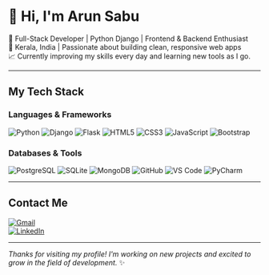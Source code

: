 # 👋 Hi, I'm Arun Sabu

🚀 Full-Stack Developer | Python Django | Frontend & Backend Enthusiast  
📍 Kerala, India | Passionate about building clean, responsive web apps  
📈 Currently improving my skills every day and learning new tools as I go.

---

##  My Tech Stack

###  Languages & Frameworks  
![Python](https://img.shields.io/badge/Python-3776AB?style=for-the-badge&logo=python&logoColor=white)
![Django](https://img.shields.io/badge/Django-092E20?style=for-the-badge&logo=django&logoColor=white)
![Flask](https://img.shields.io/badge/Flask-000000?style=for-the-badge&logo=flask&logoColor=white)
![HTML5](https://img.shields.io/badge/HTML5-E34F26?style=for-the-badge&logo=html5&logoColor=white)
![CSS3](https://img.shields.io/badge/CSS3-1572B6?style=for-the-badge&logo=css3&logoColor=white)
![JavaScript](https://img.shields.io/badge/JavaScript-F7DF1E?style=for-the-badge&logo=javascript&logoColor=black)
![Bootstrap](https://img.shields.io/badge/Bootstrap-563d7c?style=for-the-badge&logo=bootstrap&logoColor=white)

###  Databases & Tools  
![PostgreSQL](https://img.shields.io/badge/PostgreSQL-316192?style=for-the-badge&logo=postgresql&logoColor=white)
![SQLite](https://img.shields.io/badge/SQLite-07405E?style=for-the-badge&logo=sqlite&logoColor=white)
![MongoDB](https://img.shields.io/badge/MongoDB-4EA94B?style=for-the-badge&logo=mongodb&logoColor=white)
![GitHub](https://img.shields.io/badge/GitHub-000000?style=for-the-badge&logo=github&logoColor=white)
![VS Code](https://img.shields.io/badge/VS%20Code-007ACC?style=for-the-badge&logo=visual-studio-code&logoColor=white)
![PyCharm](https://img.shields.io/badge/PyCharm-000000?style=for-the-badge&logo=pycharm&logoColor=white)


---

##  Contact Me

 [![Gmail](https://img.shields.io/badge/-sabuarun00@gmail.com-D14836?style=flat&logo=gmail&logoColor=white)](mailto:sabuarun00@gmail.com)  
 [![LinkedIn](https://img.shields.io/badge/-linkedin-0A66C2?style=flat&logo=linkedin&logoColor=white)](https://www.linkedin.com/in/arun-sabu-b8471528a)



---

_Thanks for visiting my profile! I'm working on new projects and excited to grow in the field of development._ ✨

